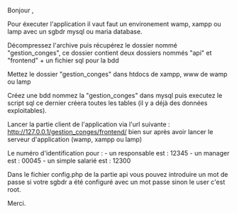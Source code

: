 Bonjour ,

Pour éxecuter l'application il vaut faut un environement wamp, xampp ou lamp avec un sgbdr mysql ou maria database.

Décompressez l'archive puis récupérez le dossier nommé "gestion_conges", ce dossier contient deux dossiers nommés "api" et "frontend" + un fichier sql pour la bdd

Mettez le dossier "gestion_conges" dans htdocs de xampp, www de wamp ou lamp

Créez une bdd nommez la "gestion_conges" dans mysql puis executez le script sql ce dernier créera toutes les tables (il y a déjà des données exploitables).

Lancer la partie client de l'application via l'url suivante : http://127.0.0.1/gestion_conges/frontend/ bien sur après avoir lancer 
le serveur d'application (wamp, xampp ou lamp)

Le numéro d'identification pour : 
	- un responsable est     : 12345
	- un manager est         : 00045
	- un simple salarié est  : 12300 

Dans le fichier config.php de la partie api vous pouvez introduire un mot de passe si votre sgbdr a été configuré avec un mot passe sinon le user c'est root.

Merci.
